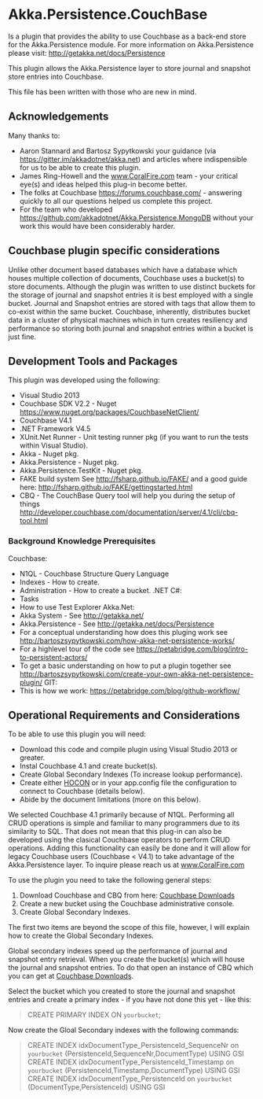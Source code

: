 # Akka.Persistence.CouchBase
Is a plugin that provides the ability to use Couchbase as a back-end store for the Akka.Persistence module.  For more information on Akka.Persistence please visit:
http://getakka.net/docs/Persistence

This plugin allows the Akka.Persistence layer to store journal and snapshot store entries into Couchbase.

This file has been written with those who are new in mind. 

## Acknowledgements
Many thanks to:
- Aaron Stannard and Bartosz Sypytkowski your guidance (via https://gitter.im/akkadotnet/akka.net) and articles where indispensible for us to be able to create this plugin.
- James Ring-Howell and the www.CoralFire.com team - your critical eye(s) and ideas helped this plug-in become better.
- The folks at Couchbase https://forums.couchbase.com/ - answering quickly to all our questions helped us complete this project.
- For the team who developed https://github.com/akkadotnet/Akka.Persistence.MongoDB without your work this would have been considerably harder.

## Couchbase plugin specific considerations
Unlike other document based databases which have a database which houses multiple collection of documents, Couchbase uses a bucket(s) to store documents.  Although the plugin was written to use distinct buckets for the storage of journal and snapshot entries it is best employed with a single bucket.  Journal and Snapshot entries are stored with tags that allow them to co-exist within the same bucket.  Couchbase, inherently, distributes bucket data in a cluster of physical machines which in turn creates resiliency and performance so storing both journal and snapshot entries within a bucket is just fine.

## Development Tools and Packages
This plugin was developed using the following:
- Visual Studio 2013
- Couchbase SDK V2.2 - Nuget https://www.nuget.org/packages/CouchbaseNetClient/
- Couchbase V4.1
- .NET Framework V4.5
- XUnit.Net Runner - Unit testing runner pkg (if you want to run the tests within Visual Studio).
- Akka - Nuget pkg.
- Akka.Persistence - Nuget pkg.
- Akka.Persistence.TestKit - Nuget pkg.
- FAKE build system See http://fsharp.github.io/FAKE/ and a good guide here: http://fsharp.github.io/FAKE/gettingstarted.html
- CBQ - The CouchBase Query tool will help you during the setup of things http://developer.couchbase.com/documentation/server/4.1/cli/cbq-tool.html

### Background Knowledge Prerequisites
Couchbase:
- N1QL - Couchbase Structure Query Language
- Indexes - How to create.
- Administration - How to create a bucket.
.NET C#:
- Tasks
- How to use Test Explorer
Akka.Net:
- Akka System - See http://getakka.net/
- Akka.Persistence - See http://getakka.net/docs/Persistence 
- For a conceptual understanding how does this pluging work see http://bartoszsypytkowski.com/how-akka-net-persistence-works/ 
- For a highlevel tour of the code see https://petabridge.com/blog/intro-to-persistent-actors/
- To get a basic understanding on how to put a plugin together see http://bartoszsypytkowski.com/create-your-own-akka-net-persistence-plugin/
GIT:
- This is how we work: https://petabridge.com/blog/github-workflow/

## Operational Requirements and Considerations

To be able to use this plugin you will need:
- Download this code and compile plugin using Visual Studio 2013 or greater.
- Instal Couchbase 4.1 and create bucket(s).
- Create Global Secondary Indexes (To increase lookup performance).
- Create either [HOCON](http://getakka.net/docs/concepts/configuration) or in your app.config file the configuration to connect to Couchbase (details below).
- Abide by the document limitations (more on this below).

We selected Couchbase 4.1 primarily because of N1QL.  Performing all CRUD operations is simple and familiar to many programmers due to its similarity to SQL.  That does not mean that this plug-in can also be developed using the clasical Couchbase operators to perform CRUD operations.  Adding this functionality can easily be done and it will allow for legacy Couchbase users (Couchbase < V4.1) to take advantage of the Akka.Persistence layer. To inquire please reach us at www.CoralFire.com

To use the plugin you need to take the following general steps:
1. Download Couchbase and CBQ from here: [Couchbase Downloads](http://www.couchbase.com/nosql-databases/downloads)
2. Create a new bucket using the Couchbase administrative console.
3. Create Global Secondary Indexes.

The first two items are beyond the scope of this file, however, I will explain how to create the Global Secondary Indexes.

Global secondary indexes speed up the performance of journal and snapshot entry retrieval.  When you create the bucket(s) which will house the journal and snapshot entries.  To do that open an instance of CBQ which you can get at [Couchbase Downloads](http://www.couchbase.com/nosql-databases/downloads).

Select the bucket which you created to store the journal and snapshot entries and create a primary index - if you have not done this yet - like this:
> CREATE PRIMARY INDEX ON `yourbucket`;

Now create the Gloal Secondary indexes with the following commands:

> CREATE INDEX idxDocumentType_PersistenceId_SequenceNr on `yourbucket` (PersistenceId,SequenceNr,DocumentType) USING GSI
CREATE INDEX idxDocumentType_PersistenceId_Timestamp on `yourbucket` (PersistenceId,Timestamp,DocumentType) USING GSI
CREATE INDEX idxDocumentType_PersistenceId on `yourbucket` (DocumentType,PersistenceId) USING GSI









